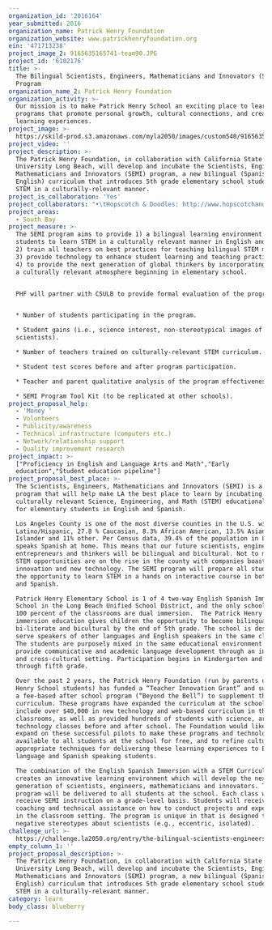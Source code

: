 ```yaml
---
organization_id: '2016164'
year_submitted: 2016
organization_name: Patrick Henry Foundation
organization_website: www.patrickhenryfoundation.org
ein: '471713238'
project_image_2: 9165635165741-team90.JPG
project_id: '6102176'
title: >-
  The Bilingual Scientists, Engineers, Mathematicians and Innovators (SEMI)
  Program
organization_name_2: Patrick Henry Foundation
organization_activity: >-
  Our mission is to make Patrick Henry School an exciting place to learn through
  programs that promote personal growth, cultural connections, and creative
  learning experiences.
project_image: >-
  https://skild-prod.s3.amazonaws.com/myla2050/images/custom540/9165635165741-team90.JPG
project_video: ''
project_description: >-
  The Patrick Henry Foundation, in collaboration with California State
  University Long Beach, will develop and incubate the Scientists, Engineers,
  Mathematicians and Innovators (SEMI) program, a new bilingual (Spanish and
  English) curriculum that introduces 5th grade elementary school students to
  STEM in a culturally-relevant manner.
project_is_collaboration: 'Yes'
project_collaborators: "•\tHopscotch & Doodles: http://www.hopscotchanddoodles.com/, •\tPatrick Henry Foundation: http://www.patrickhenryfoundation.org/, •\tLong Beach Unified School District: http://www.lbusd.k12.ca.us/, •\tPatrick Henry Elementary School: https://henry-lbusd-ca.schoolloop.com/, •\tPatrick Henry PTA: http://patrickhenrypta.com/, •\tCalifornia State University Long Beach: https://www.csulb.edu/"
project_areas:
  - South Bay
project_measure: >-
  The SEMI program aims to provide 1) a bilingual learning environment for all
  students to learn STEM in a culturally relevant manner in English and Spanish;
  2) train all teachers on best practices for teaching bilingual STEM material,
  3) provide technology to enhance student learning and teaching practices; and
  4) to provide the next generation of global thinkers by incorporating STEM in
  a culturally relevant atmosphere beginning in elementary school. 


  PHF will partner with CSULB to provide formal evaluation of the program.


  * Number of students participating in the program.

  * Student gains (i.e., science interest, non-stereotypical images of
  scientists).

  * Number of teachers trained on culturally-relevant STEM curriculum.

  * Student test scores before and after program participation.

  * Teacher and parent qualitative analysis of the program effectiveness.

  * SEMI Program Tool Kit (to be replicated at other schools).
project_proposal_help:
  - 'Money '
  - Volunteers
  - Publicity/awareness
  - Technical infrastructure (computers etc.)
  - Network/relationship support
  - Quality improvement research
project_impact: >-
  ["Proficiency in English and Language Arts and Math","Early
  education","Student education pipeline"]
project_proposal_best_place: >-
  The Scientists, Engineers, Mathematicians and Innovators (SEMI) is a bilingual
  program that will help make LA the best place to learn by incubating a
  culturally relevant Science, Engineering, and Math (STEM) educational program
  for elementary students in English and Spanish. 

  Los Angeles County is one of the most diverse counties in the U.S. with 47.7%
  Latino/Hispanic, 27.8 % Caucasian, 8.3% African American, 13.5% Asian Pacific
  Islander and 11% other. Per Census data, 39.4% of the population in LA County
  speaks Spanish at home. This means that our future scientists, engineers,
  entrepreneurs and thinkers will be bilingual and bicultural. Not to mention,
  STEM opportunities are on the rise in the county with companies boasting
  innovation and new technology. The SEMI program will prepare all students with
  the opportunity to learn STEM in a hands on interactive course in both English
  and Spanish. 

  Patrick Henry Elementary School is 1 of 4 two-way English Spanish Immersion
  School in the Long Beach Unified School District, and the only school where
  100 percent of the classrooms are dual immersion.  The Patrick Henry dual
  immersion education gives children the opportunity to become bilingual,
  bi-literate and bicultural by the end of 5th grade. The school is designed to
  serve speakers of other languages and English speakers in the same classroom.
  The students are purposely mixed in the same educational environment to
  provide communicative and academic language development through an interactive
  and cross-cultural setting. Participation begins in Kindergarten and continues
  through fifth grade. 

  Over the past 2 years, the Patrick Henry Foundation (run by parents of Patrick
  Henry School students) has funded a “Teacher Innovation Grant” and subsidized
  a fee-based after school program (“Beyond the Bell”) to supplement the regular
  curriculum. These programs have expanded the curriculum at the school to
  include over $40,000 in new technology and web-based curriculum in the
  classrooms, as well as provided hundreds of students with science, arts, and
  technology classes before and after school. The Foundation would like to
  expand on these successful pilots to make these programs and technology
  available to all students at the school for free, and to refine culturally
  appropriate techniques for delivering these learning experiences to English
  language and Spanish speaking students.

  The combination of the English Spanish Immersion with a STEM Curriculum
  creates an innovative learning environment which will develop the next
  generation of scientists, engineers, mathematicians and innovators. The SEMI
  program will be delivered to all students at the school. Each class will
  receive SEMI instruction on a grade-level basis. Students will receive
  coaching and technical assistance on how to conduct projects and experiments
  in the classroom setting. The program is unique in that is designed to dispel
  negative stereotypes about scientists (e.g., eccentric, isolated).
challenge_url: >-
  https://challenge.la2050.org/entry/the-bilingual-scientists-engineers-mathematicians-and-innovators-semi-program
empty_column_1: ''
project_proposal_description: >-
  The Patrick Henry Foundation, in collaboration with California State
  University Long Beach, will develop and incubate the Scientists, Engineers,
  Mathematicians and Innovators (SEMI) program, a new bilingual (Spanish and
  English) curriculum that introduces 5th grade elementary school students to
  STEM in a culturally-relevant manner.
category: learn
body_class: blueberry

---
```

